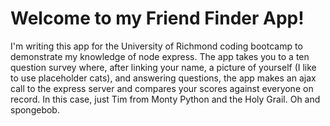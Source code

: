 # Welcome to my Friend Finder App!

I'm writing this app for the University of Richmond coding bootcamp to demonstrate my knowledge of node express. The app takes you to a ten question survey where, after linking your name, a picture of yourself (I like to use placeholder cats), and answering questions, the app makes an ajax call to the express server and compares your scores against everyone on record. In this case, just Tim from Monty Python and the Holy Grail. Oh and spongebob.